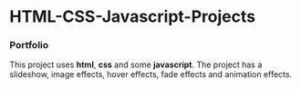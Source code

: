 # HTML-CSS-Javascript-Projects
 
<h3 id="sts">Portfolio</h3>
<p>This project uses <strong>html</strong>, <strong>css</strong> and some <strong>javascript</strong>. The project has a slideshow, image effects, hover effects, fade effects and animation effects.
